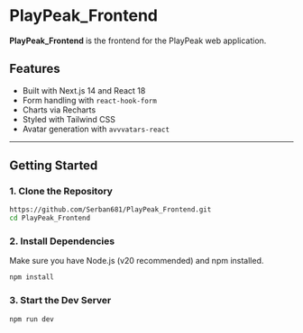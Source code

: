 # PlayPeak_Frontend

**PlayPeak_Frontend** is the frontend for the PlayPeak web application.

## Features

- Built with Next.js 14 and React 18
- Form handling with `react-hook-form`
- Charts via Recharts
- Styled with Tailwind CSS
- Avatar generation with `avvvatars-react`

---

## Getting Started

### 1. Clone the Repository

```bash
https://github.com/Serban681/PlayPeak_Frontend.git
cd PlayPeak_Frontend
```

### 2. Install Dependencies

Make sure you have Node.js (v20 recommended) and npm installed.

```bash
npm install
```

### 3. Start the Dev Server

```bash
npm run dev
```


